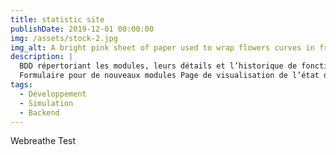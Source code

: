 ```yaml
---
title: statistic site
publishDate: 2019-12-01 00:00:00
img: /assets/stock-2.jpg
img_alt: A bright pink sheet of paper used to wrap flowers curves in front of rich blue background
description: |
  BDD répertoriant les modules, leurs détails et l’historique de fonctionnement
  Formulaire pour de nouveaux modules Page de visualisation de l’état de fonctionnement des modules Notifications visuelles en cas de dysfonctionnement d’un module
tags:
  - Développement
  - Simulation 
  - Backend
---
```


Webreathe Test